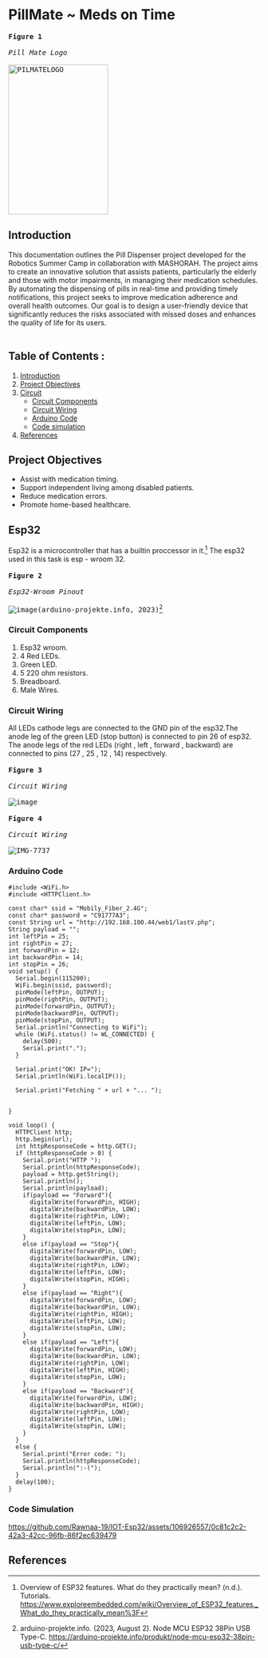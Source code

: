 # PillMate  ~  Meds on Time
<kbd> **Figure 1** <br><br>*Pill Mate Logo*<br><br> 
<img src="https://pfst.cf2.poecdn.net/base/image/72c08102fd5cc60eba87fc603061a443d76a22ec3b13ea76f6acbebeabbf6b35?w=1024&h=1536&pmaid=413996819" width="200" height="300" alt="PILMATELOGO">
</kbd>


## Introduction
This documentation outlines the Pill Dispenser project developed for the Robotics Summer Camp in collaboration with MASHORAH. The project aims to create an innovative solution that assists patients, particularly the elderly and those with motor impairments, in managing their medication schedules. By automating the dispensing of pills in real-time and providing timely notifications, this project seeks to improve medication adherence and overall health outcomes. Our goal is to design a user-friendly device that significantly reduces the risks associated with missed doses and enhances the quality of life for its users.<br><br>
## Table of Contents : 
1. [Introduction](#Introduction)
2. [Project Objectives](#Project-Objectives)
3. [Circuit](#Circuit)
   - [Circuit Components](#Circuit-Components)
   - [Circuit Wiring](#Circuit-Wiring)
   - [Arduino Code](#Arduino-Code)
   - [Code simulation](#Code-simulation)
4. [References](#References)
   
## Project Objectives
- Assist with medication timing.
- Support independent living among disabled patients.
- Reduce medication errors.
- Promote home-based healthcare.

## Esp32
Esp32 is a microcontroller that has a builtin proccessor in it.[^2] The esp32 used in this task is esp - wroom 32.<br><br>
<kbd> **Figure 2** <br><br>*Esp32-Wroom Pinout*<br><br> <kbd>![image](https://github.com/Rawnaa-19/IOT-Esp32/assets/106926557/bb9bb6e7-34e4-4725-987d-e2150b5aa1e5)(arduino-projekte.info, 2023)[^1]</kbd></kbd>
### Circuit Components
1. Esp32 wroom.
2. 4 Red LEDs.
3. Green LED.
4. 5 220 ohm resistors.
5. Breadboard.
6. Male Wires.
### Circuit Wiring
All LEDs cathode legs are connected to the GND pin of the esp32.The anode leg of the green LED (stop button) is connected to pin 26 of esp32. The anode legs of the red LEDs (right , left , forward , backward) are connected to pins (27 , 25 , 12 , 14) respectively.<br><br>
<kbd> **Figure 3** <br><br>*Circuit Wiring*<br><br> <kbd>![image](https://github.com/Rawnaa-19/IOT-Esp32/assets/106926557/38d45730-16c8-4d5a-bee5-ac7ada8e9680)</kbd></kbd><br><br>
<kbd> **Figure 4** <br><br>*Circuit Wiring*<br><br> <kbd>![IMG-7737](https://github.com/Rawnaa-19/IOT-Esp32/assets/106926557/ebf4ec77-d6a7-4bd3-9ef5-ac9bc59aff77)
</kbd></kbd>

### Arduino Code
```
#include <WiFi.h>
#include <HTTPClient.h>

const char* ssid = "Mobily_Fiber_2.4G";
const char* password = "C91777A3";
const String url = "http://192.168.100.44/web1/lastV.php";
String payload = "";
int leftPin = 25;
int rightPin = 27;
int forwardPin = 12;
int backwardPin = 14;
int stopPin = 26;
void setup() {
  Serial.begin(115200);
  WiFi.begin(ssid, password);
  pinMode(leftPin, OUTPUT);
  pinMode(rightPin, OUTPUT);
  pinMode(forwardPin, OUTPUT);
  pinMode(backwardPin, OUTPUT);
  pinMode(stopPin, OUTPUT);
  Serial.println("Connecting to WiFi");
  while (WiFi.status() != WL_CONNECTED) {
    delay(500);
    Serial.print(".");
  }

  Serial.print("OK! IP=");
  Serial.println(WiFi.localIP());

  Serial.print("Fetching " + url + "... ");


}

void loop() {
  HTTPClient http;
  http.begin(url);
  int httpResponseCode = http.GET();
  if (httpResponseCode > 0) {
    Serial.print("HTTP ");
    Serial.println(httpResponseCode);
    payload = http.getString();
    Serial.println();
    Serial.println(payload);
    if(payload == "Forward"){
      digitalWrite(forwardPin, HIGH);
      digitalWrite(backwardPin, LOW);
      digitalWrite(rightPin, LOW);
      digitalWrite(leftPin, LOW);
      digitalWrite(stopPin, LOW);
    }
    else if(payload == "Stop"){
      digitalWrite(forwardPin, LOW);
      digitalWrite(backwardPin, LOW);
      digitalWrite(rightPin, LOW);
      digitalWrite(leftPin, LOW);
      digitalWrite(stopPin, HIGH);
    }
    else if(payload == "Right"){
      digitalWrite(forwardPin, LOW);
      digitalWrite(backwardPin, LOW);
      digitalWrite(rightPin, HIGH);
      digitalWrite(leftPin, LOW);
      digitalWrite(stopPin, LOW);
    }
    else if(payload == "Left"){
      digitalWrite(forwardPin, LOW);
      digitalWrite(backwardPin, LOW);
      digitalWrite(rightPin, LOW);
      digitalWrite(leftPin, HIGH);
      digitalWrite(stopPin, LOW);
    }
    else if(payload == "Backward"){
      digitalWrite(forwardPin, LOW);
      digitalWrite(backwardPin, HIGH);
      digitalWrite(rightPin, LOW);
      digitalWrite(leftPin, LOW);
      digitalWrite(stopPin, LOW);
    }
  }
  else {
    Serial.print("Error code: ");
    Serial.println(httpResponseCode);
    Serial.println(":-(");
  }
  delay(100);
}
```
### Code Simulation



https://github.com/Rawnaa-19/IOT-Esp32/assets/106926557/0c81c2c2-42a3-42cc-96fb-86f2ec639479



## References
 [^1]: arduino-projekte.info. (2023, August 2). Node MCU ESP32 38Pin USB Type-C. https://arduino-projekte.info/produkt/node-mcu-esp32-38pin-usb-type-c/
 [^2]: Overview of ESP32 features. What do they practically mean? (n.d.). Tutorials. https://www.exploreembedded.com/wiki/Overview_of_ESP32_features._What_do_they_practically_mean%3F
